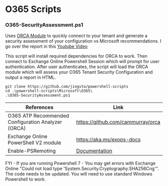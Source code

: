 
# O365 Scripts

### O365-SecurityAssessment.ps1

Uses [ORCA Module](https://github.com/cammurray/orca) to quickly connect to your tenant and generate a security assessment of your configuration vs Microsoft recommendations. I go over the report in this [Youtube Video](https://www.youtube.com/watch?v=d0ZCTOrwlMI)

This script will install required dependencies for ORCA to work. Then connect to Exchange Online Powershell Session which will prompt for user authentication. After user authenticates, the script will load the ORCA module which will assess your O365 Tenant Security Configuration and output a report in HTML.

```shell
git clone https://github.com/jingsta/powershell-scripts
cd .\powershell-scripts\Microsoft\O365\
.\O365-SecurityAssessment.ps1
```
| References | Link |
| ------ | ------ |
| O365 ATP Recommended Configuration Analyzer (ORCA) | https://github.com/cammurray/orca |
| Exchange Online PowerShell V2 module | https://aka.ms/exops-docs |
| Enable-PSRemoting | [Documentation]( https://docs.microsoft.com/en-us/powershell/module/microsoft.powershell.core/enable-psremoting?view=powershell-7) |

FYI - If you are running Powershell 7 - 
You may get errors with Exchange Online "Could not load type 'System.Security.Cryptography.SHA256Cng'". The code needs to be updated. You will need to use standard Windows Powershell to work.
